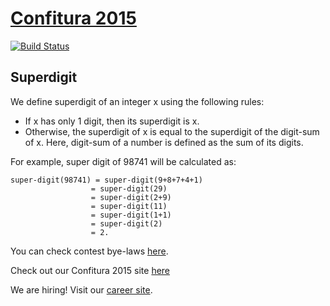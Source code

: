 # [Confitura 2015](http://tech.viacom.com/warsawsdc/confitura2015/)

[![Build Status](https://travis-ci.org/k0ner/confitura-2015-superdigit.svg?branch=master)](https://travis-ci.org/k0ner/confitura-2015-superdigit)

## Superdigit

We define superdigit of an integer x using the following rules:

* If x has only 1 digit, then its superdigit is x.
* Otherwise, the superdigit of x is equal to the superdigit of the digit-sum of x. Here, digit-sum of a number is defined as the sum of its digits.

For example, super digit of 98741 will be calculated as:

```
super-digit(98741) = super-digit(9+8+7+4+1)
                  = super-digit(29)
                  = super-digit(2+9)
                  = super-digit(11)
                  = super-digit(1+1)
                  = super-digit(2)
                  = 2.
```

You can check contest bye-laws [here](http://tech.viacom.com/warsawsdc/confitura2015/Regulamin_konkurs_Viacom_programmer_adventure_2015.pdf).

Check out our Confitura 2015 site [here](http://tech.viacom.com/warsawsdc/confitura2015/)

We are hiring! Visit our [career site](http://tech.viacom.com/careers/).
